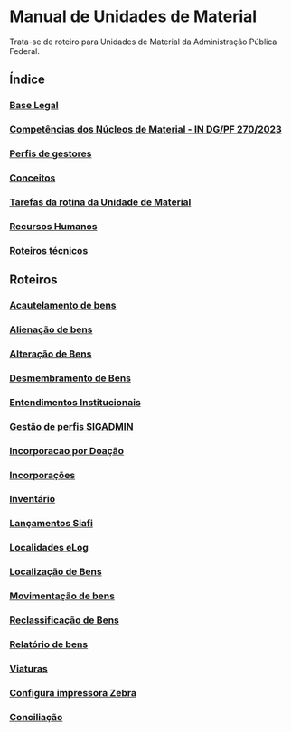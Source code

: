 # Manual de Unidades de Material
Trata-se de roteiro para Unidades de Material da Administração Pública Federal.

## Índice
### [Base Legal](https://github.com/Mateus-cpa/manual-material/blob/main/base_legal.md)
### [Competências dos Núcleos de Material - IN DG/PF 270/2023](https://github.com/Mateus-cpa/manual-material/blob/main/competencias_pf.md)
### [Perfis de gestores](https://github.com/Mateus-cpa/manual-material/blob/main/perfis_gestores.md)
### [Conceitos](https://github.com/Mateus-cpa/manual-material/blob/main/conceitos.md)
### [Tarefas da rotina da Unidade de Material](https://github.com/Mateus-cpa/manual-material/blob/main/tarefas.md)
### [Recursos Humanos](https://github.com/Mateus-cpa/manual-material/blob/main/recursos_humanos.md)
### [Roteiros técnicos](https://github.com/Mateus-cpa/manual-material/blob/main/roteiros.md)

## Roteiros
### [Acautelamento de bens](https://github.com/Mateus-cpa/manual-material/blob/main/roteiros/acautelamento.md)
### [Alienação de bens](https://github.com/Mateus-cpa/manual-material/blob/main/roteiros/alienacao.md)
### [Alteração de Bens](https://github.com/Mateus-cpa/manual-material/blob/main/roteiros/alteracao_bem.md)
### [Desmembramento de Bens](https://github.com/Mateus-cpa/manual-material/blob/main/roteiros/desmembramento_bem.md)
### [Entendimentos Institucionais](https://github.com/Mateus-cpa/manual-material/blob/main/roteiros/entendimentos_institucionais.md)
### [Gestão de perfis SIGADMIN](https://github.com/Mateus-cpa/manual-material/blob/main/roteiros/gestao_perfis_sipac.md)
### [Incorporacao por Doação](https://github.com/Mateus-cpa/manual-material/blob/main/roteiros/incorporacao_doacao.md)
### [Incorporações](https://github.com/Mateus-cpa/manual-material/blob/main/roteiros/incorporacoes.md)
### [Inventário](https://github.com/Mateus-cpa/manual-material/blob/main/roteiros/inventario.md)
### [Lançamentos Siafi](https://github.com/Mateus-cpa/manual-material/blob/main/roteiros/lancamentos_siafi.md)
### [Localidades eLog](https://github.com/Mateus-cpa/manual-material/blob/main/roteiros/localidades_elog.md)
### [Localização de Bens](https://github.com/Mateus-cpa/manual-material/blob/main/roteiros/localizacao_bens.md)
### [Movimentação de bens](https://github.com/Mateus-cpa/manual-material/blob/main/roteiros/movimentacao.md)
### [Reclassificação de Bens](https://github.com/Mateus-cpa/manual-material/blob/main/roteiros/reclassificacao_bens.md)
### [Relatório de bens](https://github.com/Mateus-cpa/manual-material/blob/main/roteiros/relatorio_bens.md)
### [Viaturas](https://github.com/Mateus-cpa/manual-material/blob/main/roteiros/viaturas.md)
### [Configura impressora Zebra](https://github.com/Mateus-cpa/manual-material/blob/main/roteiros/configura_zebra.md)
### [Conciliação](https://github.com/Mateus-cpa/manual-material/blob/main/roteiros/conciliacao.md)